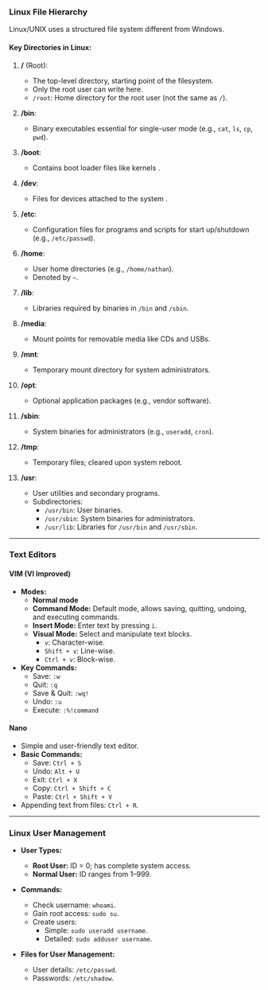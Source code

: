### **Linux File Hierarchy**

Linux/UNIX uses a structured file system different from Windows.

#### Key Directories in Linux:

1. **/** (Root):
    
    - The top-level directory, starting point of the filesystem.
    - Only the root user can write here.
    - `/root`: Home directory for the root user (not the same as `/`).
2. **/bin**:
    
    - Binary executables essential for single-user mode (e.g., `cat`, `ls`, `cp`, `pwd`).
3. **/boot**:
    
    - Contains boot loader files like kernels .
4. **/dev**:
    
    - Files for devices attached to the system .
5. **/etc**:
    
    - Configuration files for programs and scripts for start up/shutdown (e.g., `/etc/passwd`).
6. **/home**:
    
    - User home directories (e.g., `/home/nathan`).
    - Denoted by `~`.
7. **/lib**:
    
    - Libraries required by binaries in `/bin` and `/sbin`.
8. **/media**:
    
    - Mount points for removable media like CDs and USBs.
9. **/mnt**:
    
    - Temporary mount directory for system administrators.
10. **/opt**:
    
    - Optional application packages (e.g., vendor software).
11. **/sbin**:
    
    - System binaries for administrators (e.g., `useradd`, `cron`).
12. **/tmp**:
    
    - Temporary files; cleared upon system reboot.
13. **/usr**:
    
    - User utilities and secondary programs.
    - Subdirectories:
        - `/usr/bin`: User binaries.
        - `/usr/sbin`: System binaries for administrators.
        - `/usr/lib`: Libraries for `/usr/bin` and `/usr/sbin`.

---

### **Text Editors**

#### **VIM** (VI Improved)

- **Modes:**
    - **Normal mode**  
    - **Command Mode:** Default mode, allows saving, quitting, undoing, and executing commands.
    - **Insert Mode:** Enter text by pressing `i`.
    - **Visual Mode:** Select and manipulate text blocks.
        - `v`: Character-wise.
        - `Shift + v`: Line-wise.
        - `Ctrl + v`: Block-wise.
- **Key Commands:**
    - Save: `:w`
    - Quit: `:q`
    - Save & Quit: `:wq!`
    - Undo: `:u`
    - Execute: `:%!command`

#### **Nano**

- Simple and user-friendly text editor.
- **Basic Commands:**
    - Save: `Ctrl + S`
    - Undo: `Alt + U`
    - Exit: `Ctrl + X`
    - Copy: `Ctrl + Shift + C`
    - Paste: `Ctrl + Shift + V`
- Appending text from files: `Ctrl + R`.

---

### **Linux User Management**

- **User Types:**
    
    - **Root User:** ID = 0; has complete system access.
    - **Normal User:** ID ranges from 1–999.
- **Commands:**
    
    - Check username: `whoami`.
    - Gain root access: `sudo su`.
    - Create users:
        - Simple: `sudo useradd username`.
        - Detailed: `sudo adduser username`.
- **Files for User Management:**
    
    - User details: `/etc/passwd`.
    - Passwords: `/etc/shadow`.